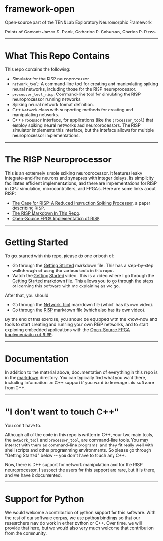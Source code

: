 # framework-open

Open-source part of the TENNLab Exploratory Neuromorphic Framework

Points of Contact: James S. Plank, Catherine D. Schuman, Charles P. Rizzo.

-----------------
# What This Repo Contains

This repo contains the following:

- Simulator for the RISP neuroprocessor.
- `network_tool`: A command-line tool for creating and manipulating spiking neural networks,
  including those for the RISP neuroprocessor.
- `processor_tool_risp`: Command-line tool for simulating the RISP neuroprocessor running networks.
- Spiking neural network format definition.
- C++ `Network` class with supporting methods for creating and manipulating networks.
- C++ `Processor` interface, for applications (like the `processor_tool`) that employ spiking
  neural networks and neuroprocessors.  The RISP simulator implements this interface, but the
  inteface allows for multiple neuroprocessor implementations.

-----------------
# The RISP Neuroprocessor

This is an extremely simple spiking neuroprocessor.  It features leaky integrate-and-fire
neurons and synapses with integer delays.  Its simplicity facilitates efficient implementations,
and there are implementations for RISP in CPU simulation, microcontrollers, and FPGA's.
Here are some links about RISP:

- [The Case for RISP: A Reduced Instruction Spiking Processor](https://neuromorphic.eecs.utk.edu/publications/2022-06-29-the-case-for-risp-a-reduced-instruction-spiking-processor/), a paper describing RISP.
- [The RISP Markdown In This Repo](markdown/risp.md).
- [Open-Source FPGA Implementation of RISP](https://github.com/TENNLab-UTK/fpga).

-----------------
# Getting Started

To get started with this repo, please do one or both of:

- Go through the [Getting Started](markdown/getting_started.md) markdown file.  This has
  a step-by-step walkthrough of using the various tools in this repo.
- Watch the [Getting Started](XX) video.  This is a video where I go through the 
  [Getting Started](markdown/getting_started.md) markdown file.  This allows you to go through
  the steps of learning this software with me explaining as we go.

After that, you should:

- Go through the [Network Tool](markdown/network_tool.md) markdown file (which has its own video).
- Go through the [RISP](markdown/risp.md) markdown file (which also has its own video). 

By the end of this exercise, you should be equipped with the know-how and tools to start creating
and running your own RISP networks, and to start exploring embedded applications with the
[Open-Source FPGA Implementation of RISP](https://github.com/TENNLab-UTK/fpga).

-----------------
# Documentation

In addition to the material above, 
documentation of everything in this repo is in the [markdown](markdown) directory.
You can typically find what you want there, including information on C++ support if you
want to leverage this software from C++.

-----------------
# "I don't want to touch C++"

You don't have to.  

Although all of the code in this repo is written in C++, your two main tools,
the `network_tool` and `processor_tool`, are command-line tools.  You may interact with them as
command-line programs, and they fit really well with shell scripts and other programming
environments.  So please go through "Getting Started" below -- you don't have to touch any C++.

Now, there is C++ support for network manipulation and for the RISP neuroprocessor.  I suspect
the users for this support are rare, but it is there, and we have it documented.

-----------------
# Support for Python

We would welcome a contribution of python support for this software.
With the rest of our software corpus, we use python bindings so that our researchers may
do work in either python or C++.  Over time, we will provide that here, but we would also
very much welcome that contribution from the community.
